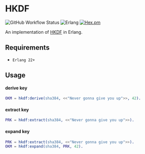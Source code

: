 HKDF
=====
![GitHub Workflow Status](https://img.shields.io/github/workflow/status/aenglisc/hkdf_erlang/CI?style=for-the-badge)
![Erlang](https://img.shields.io/badge/erlang-22+-blue.svg?style=for-the-badge)
[![Hex.pm](https://img.shields.io/hexpm/v/hkdf_erlang.svg?style=for-the-badge)](https://hex.pm/packages/hkdf_erlang)

An implementation of [HKDF](https://tools.ietf.org/html/rfc5869) in Erlang.

Requirements
-----

 - `Erlang 22+`

Usage
-----

#### derive key
```erlang
OKM = hkdf:derive(sha384, <<"Never gonna give you up">>, 42).
```

#### extract key
```erlang
PRK = hkdf:extract(sha384, <<"Never gonna give you up">>).
```

#### expand key
```erlang
PRK = hkdf:extract(sha384, <<"Never gonna give you up">>).
OKM = hkdf:expand(sha384, PRK, 42).
```
